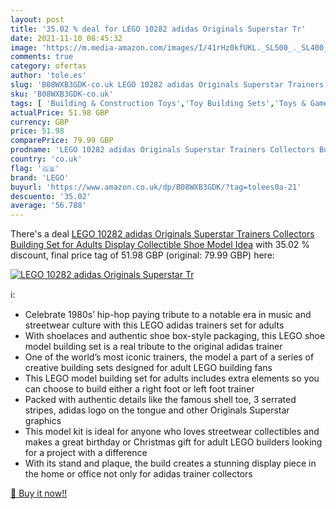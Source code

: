 ```yaml
---
layout: post
title: '35.02 % deal for LEGO 10282 adidas Originals Superstar Tr'
date: 2021-11-10 08:45:32
image: 'https://m.media-amazon.com/images/I/41rHz0kfUKL._SL500_._SL400_.jpg'
comments: true
category: ofertas
author: 'tole.es'
slug: 'B08WXB3GDK-co.uk LEGO 10282 adidas Originals Superstar Trainers...'
sku: 'B08WXB3GDK-co.uk'
tags: [ 'Building & Construction Toys','Toy Building Sets','Toys & Games','Toys Store','lego', ]
actualPrice: 51.98 GBP
currency: GBP
price: 51.98
comparePrice: 79.99 GBP
prodname: 'LEGO 10282 adidas Originals Superstar Trainers Collectors Building Set for Adults  Display Collectible Shoe Model  Idea'
country: 'co.uk'
flag: '🇬🇧'
brand: 'LEGO'
buyurl: 'https://www.amazon.co.uk/dp/B08WXB3GDK/?tag=tolees0a-21'
descuento: '35.02'
average: '56.788'
---
```


There's a deal [LEGO 10282 adidas Originals Superstar Trainers Collectors Building Set for Adults  Display Collectible Shoe Model  Idea](https://www.amazon.co.uk/dp/B08WXB3GDK/?tag=tolees0a-21)  with  35.02 % discount, final price tag of  51.98 GBP (original: 79.99 GBP) here:

[![LEGO 10282 adidas Originals Superstar Tr](https://m.media-amazon.com/images/I/41rHz0kfUKL._SL500_._SL400_.jpg)](https://www.amazon.co.uk/dp/B08WXB3GDK/?tag=tolees0a-21)

ℹ️:

- Celebrate 1980s’ hip-hop paying tribute to a notable era in music and streetwear culture with this LEGO adidas trainers set for adults
- With shoelaces and authentic shoe box-style packaging, this LEGO shoe model building set is a real tribute to the original adidas trainer
- One of the world’s most iconic trainers, the model a part of a series of creative building sets designed for adult LEGO building fans
- This LEGO model building set for adults includes extra elements so you can choose to build either a right foot or left foot trainer
- Packed with authentic details like the famous shell toe, 3 serrated stripes, adidas logo on the tongue and other Originals Superstar graphics
- This model kit is ideal for anyone who loves streetwear collectibles and makes a great birthday or Christmas gift for adult LEGO builders looking for a project with a difference
- With its stand and plaque, the build creates a stunning display piece in the home or office not only for adidas trainer collectors

[🛒 Buy it now!!](https://www.amazon.co.uk/dp/B08WXB3GDK/?tag=tolees0a-21)
